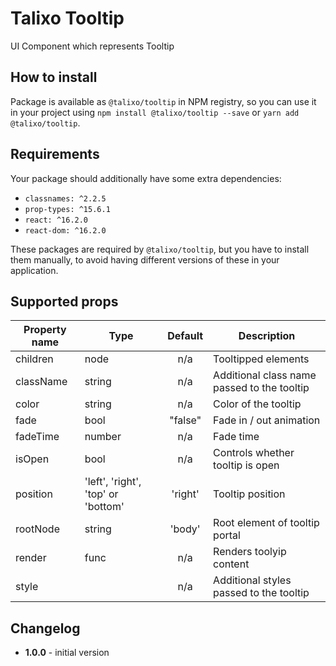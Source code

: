# Talixo Tooltip

UI Component which represents Tooltip

## How to install

Package is available as `@talixo/tooltip` in NPM registry, so you can use it in your project
using `npm install @talixo/tooltip --save` or `yarn add @talixo/tooltip`.

## Requirements

Your package should additionally have some extra dependencies:

- `classnames: ^2.2.5`
- `prop-types: ^15.6.1`
- `react: ^16.2.0`
- `react-dom: ^16.2.0`

These packages are required by `@talixo/tooltip`, but you have to install them manually,
to avoid having different versions of these in your application.

## Supported props

Property name | Type                               | Default | Description
--------------|------------------------------------|:-------:|-----------------------
children      |	node	                             | n/a     | Tooltipped elements
className     |	string                             | n/a     | Additional class name passed to the tooltip
color         |	string                             | n/a     | Color of the tooltip
fade          |	bool                               | "false" | Fade in / out animation
fadeTime      |	number                             | n/a     | Fade time
isOpen        |	bool                               | n/a     | Controls whether tooltip is open
position      |	'left', 'right', 'top' or 'bottom' | 'right' | Tooltip position
rootNode      |	string                             | 'body'  | Root element of tooltip portal
render        |	func                               | n/a     | Renders toolyip content
style         |                                    | n/a     | Additional styles passed to the tooltip

## Changelog

- **1.0.0** - initial version
